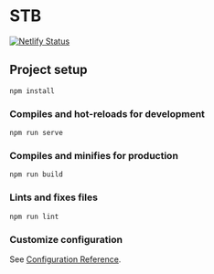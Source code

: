 # STB

[![Netlify Status](https://api.netlify.com/api/v1/badges/bd1d9d55-5230-4b15-89f5-671646349629/deploy-status)](https://app.netlify.com/sites/thirsty-benz-644286/deploys)


## Project setup
```
npm install
```

### Compiles and hot-reloads for development
```
npm run serve
```

### Compiles and minifies for production
```
npm run build
```

### Lints and fixes files
```
npm run lint
```

### Customize configuration
See [Configuration Reference](https://cli.vuejs.org/config/).

